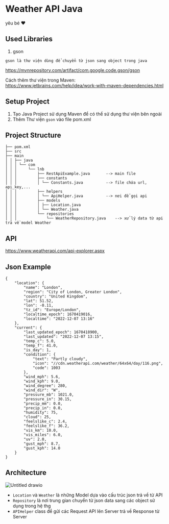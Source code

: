 # Weather API Java
yêu bé ❤️

## Used Libraries
1. gson
```
gson là thư viện dùng để chuyển từ json sang object trong java
```
https://mvnrepository.com/artifact/com.google.code.gson/gson

Cách thêm thư viện trong Maven: https://www.jetbrains.com/help/idea/work-with-maven-dependencies.html

## Setup Project
1. Tạo Java Project sử dụng Maven để có thể sử dụng thư viện bên ngoài
2. Thêm Thư viện `gson` vào file pom.xml

## Project Structure
```
├── pom.xml
├── src
├── main
│ │ ├── java
│ │ │ └── com
│ │ │     └── lnb
│ │ │         ├── RestApiExample.java       --> main file
│ │ │         ├── constants
│ │ │         │ └── Constants.java          --> file chứa url, api_key,...
│ │ │         ├── helpers
│ │ │         │ └── ApiHelper.java          --> nơi để gọi api
│ │ │         ├── models
│ │ │         │ ├── Location.java
│ │ │         │ └── Weather.java
│ │ │         └── repositories
│ │ │             └── WeatherRepository.java    --> xử lý data từ api trả về model Weather
```

## API
https://www.weatherapi.com/api-explorer.aspx

## Json Example
```
{
    "location": {
        "name": "London",
        "region": "City of London, Greater London",
        "country": "United Kingdom",
        "lat": 51.52,
        "lon": -0.11,
        "tz_id": "Europe/London",
        "localtime_epoch": 1670419016,
        "localtime": "2022-12-07 13:16"
    },
    "current": {
        "last_updated_epoch": 1670418900,
        "last_updated": "2022-12-07 13:15",
        "temp_c": 5.0,
        "temp_f": 41.0,
        "is_day": 1,
        "condition": {
            "text": "Partly cloudy",
            "icon": "//cdn.weatherapi.com/weather/64x64/day/116.png",
            "code": 1003
        },
        "wind_mph": 5.6,
        "wind_kph": 9.0,
        "wind_degree": 280,
        "wind_dir": "W",
        "pressure_mb": 1021.0,
        "pressure_in": 30.15,
        "precip_mm": 0.0,
        "precip_in": 0.0,
        "humidity": 75,
        "cloud": 25,
        "feelslike_c": 2.4,
        "feelslike_f": 36.2,
        "vis_km": 10.0,
        "vis_miles": 6.0,
        "uv": 2.0,
        "gust_mph": 8.7,
        "gust_kph": 14.0
    }
}
```

## Architecture
![Untitled drawio](https://user-images.githubusercontent.com/38499139/206187786-02b358d0-509d-478f-bfa1-7d445a2091d6.png)
- `Location` và `Weather` là những Model dựa vào cấu trúc json trả về từ API
- `Repository` là nơi trung gian chuyển từ json data sang các object sử dụng trong hệ thg
- `APIHelper` class để gửi các Request API lên Server trả về Response từ Server




